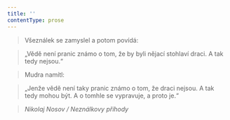 ```yaml
---
title: ''
contentType: prose
---
```


> Všeználek se zamyslel a potom povídá:

> „Vědě není pranic známo o tom, že by byli nějací stohlaví draci. A tak tedy nejsou.“

> Mudra namítl:

> „Jenže vědě není taky pranic známo o tom, že draci nejsou. A tak tedy mohou být. A o tomhle se vypravuje, a proto je.“

> _Nikolaj Nosov / Neználkovy příhody_

